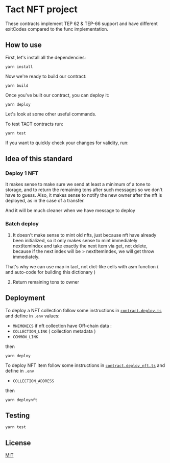 # Tact NFT project

These contracts implement TEP 62 & TEP-66 support and have different exitCodes compared to the func implementation.

## How to use

First, let's install all the dependencies:

```shell
yarn install
```

Now we're ready to build our contract:

```shell
yarn build
```

Once you've built our contract, you can deploy it:

```shell
yarn deploy
```
Let's look at some other useful commands.

To test TACT contracts run:

```shell
yarn test
```

If you want to quickly check your changes for validity, run:

## Idea of this standard 
### Deploy 1 NFT
It makes sense to make sure we send at least a minimum of a tone to storage, and to return the remaining tons after such messages so we don't have to guess. Also, it makes sense to notify the new owner after the nft is deployed, as in the case of a transfer.

And it will be much cleaner when we have message to deploy

### Batch deploy 
1) It doesn't make sense to mint old nfts, just because nft have already been initialized, so it only makes sense to mint immediately nextItemIndex and take exactly the next item via get, not delete, because if the next index will be > nextItemIndex, we will get throw immediately. 

That's why we can use map in tact, not dict-like cells with asm function ( and auto-code for building this dictionary )

2) Return remaining tons to owner

## Deployment

To deploy a NFT collection follow some instructions in [`contract.deploy.ts`](./sources/contract.deploy.ts) and define in `.env` values:
- `MNEMONICS` 
if nft collection have Off-chain data : 
- `COLLECTION_LINK` ( collection metadata )
- `COMMON_LINK` 

then 
```shell 
yarn deploy
```

To deploy NFT Item follow some instructions in [`contract.deploy_nft.ts`](./sources/contract.deploy_nft.ts) and define in `.env`
- `COLLECTION_ADDRESS`

then 
```shell 
yarn deploynft
```

## Testing

```
yarn test
```

## License

[MIT](./LICENSE)
